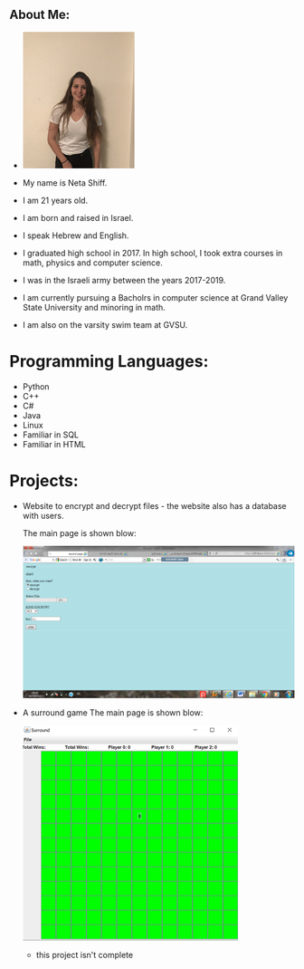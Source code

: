 ## About Me:

- ![](Images/IMG1.png)

- My name is Neta Shiff.
- I am 21 years old.
- I am born and raised in Israel.
- I speak Hebrew and English.
- I graduated high school in 2017. In high school, I took extra courses in math, physics and computer science.
- I was in the Israeli army between the years 2017-2019.
- I am currently pursuing a Bacholrs in computer science at Grand Valley State University and minoring in math.
- I am also on the varsity swim team at GVSU.

# Programming Languages:
- Python
- C++
- C#
- Java
- Linux
- Familiar in SQL
- Familiar in HTML

# Projects: 
- Website to encrypt and decrypt files - the website also has a database with users.
    
    The main page is shown blow:
    
    ![](Images/IMG2.png)
    
- A surround game
    The main page is shown blow:
    
    ![](Images/IMG3.png) 
    * this project isn't complete

